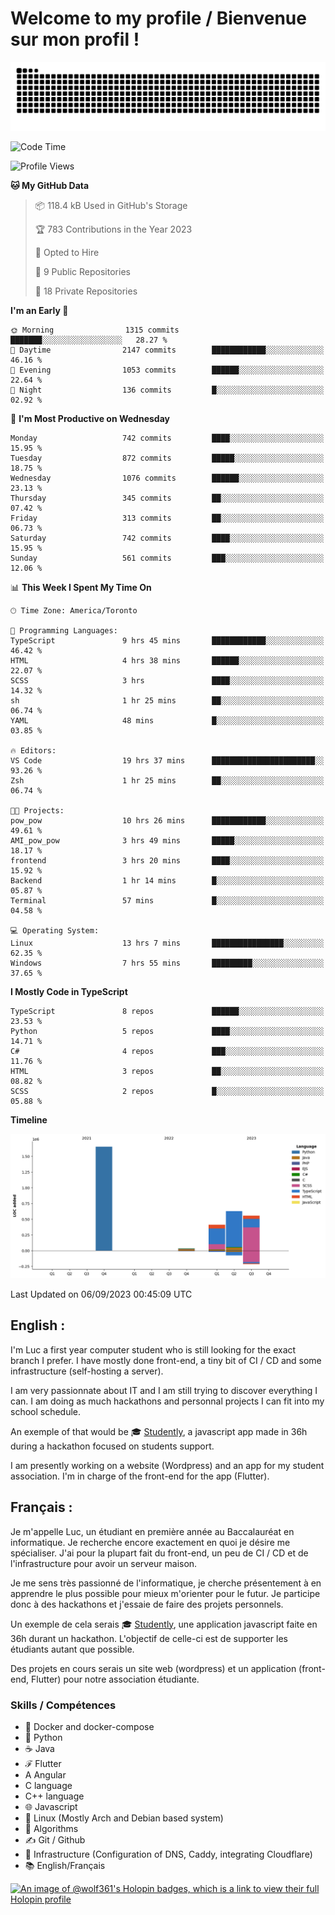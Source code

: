 # Welcome to my profile / Bienvenue sur mon profil !

![snake gif](https://github.com/wolf-361/wolf-361/blob/output/github-contribution-grid-snake.svg)

<!--START_SECTION:waka-->
![Code Time](http://img.shields.io/badge/Code%20Time-327%20hrs%2032%20mins-blue)

![Profile Views](http://img.shields.io/badge/Profile%20Views-0-blue)

**🐱 My GitHub Data** 

> 📦 118.4 kB Used in GitHub's Storage 
 > 
> 🏆 783 Contributions in the Year 2023
 > 
> 💼 Opted to Hire
 > 
> 📜 9 Public Repositories 
 > 
> 🔑 18 Private Repositories 
 > 
**I'm an Early 🐤** 

```text
🌞 Morning                1315 commits        ███████░░░░░░░░░░░░░░░░░░   28.27 % 
🌆 Daytime                2147 commits        ████████████░░░░░░░░░░░░░   46.16 % 
🌃 Evening                1053 commits        ██████░░░░░░░░░░░░░░░░░░░   22.64 % 
🌙 Night                  136 commits         █░░░░░░░░░░░░░░░░░░░░░░░░   02.92 % 
```
📅 **I'm Most Productive on Wednesday** 

```text
Monday                   742 commits         ████░░░░░░░░░░░░░░░░░░░░░   15.95 % 
Tuesday                  872 commits         █████░░░░░░░░░░░░░░░░░░░░   18.75 % 
Wednesday                1076 commits        ██████░░░░░░░░░░░░░░░░░░░   23.13 % 
Thursday                 345 commits         ██░░░░░░░░░░░░░░░░░░░░░░░   07.42 % 
Friday                   313 commits         ██░░░░░░░░░░░░░░░░░░░░░░░   06.73 % 
Saturday                 742 commits         ████░░░░░░░░░░░░░░░░░░░░░   15.95 % 
Sunday                   561 commits         ███░░░░░░░░░░░░░░░░░░░░░░   12.06 % 
```


📊 **This Week I Spent My Time On** 

```text
🕑︎ Time Zone: America/Toronto

💬 Programming Languages: 
TypeScript               9 hrs 45 mins       ████████████░░░░░░░░░░░░░   46.42 % 
HTML                     4 hrs 38 mins       ██████░░░░░░░░░░░░░░░░░░░   22.07 % 
SCSS                     3 hrs               ████░░░░░░░░░░░░░░░░░░░░░   14.32 % 
sh                       1 hr 25 mins        ██░░░░░░░░░░░░░░░░░░░░░░░   06.74 % 
YAML                     48 mins             █░░░░░░░░░░░░░░░░░░░░░░░░   03.85 % 

🔥 Editors: 
VS Code                  19 hrs 37 mins      ███████████████████████░░   93.26 % 
Zsh                      1 hr 25 mins        ██░░░░░░░░░░░░░░░░░░░░░░░   06.74 % 

🐱‍💻 Projects: 
pow_pow                  10 hrs 26 mins      ████████████░░░░░░░░░░░░░   49.61 % 
AMI_pow_pow              3 hrs 49 mins       █████░░░░░░░░░░░░░░░░░░░░   18.17 % 
frontend                 3 hrs 20 mins       ████░░░░░░░░░░░░░░░░░░░░░   15.92 % 
Backend                  1 hr 14 mins        █░░░░░░░░░░░░░░░░░░░░░░░░   05.87 % 
Terminal                 57 mins             █░░░░░░░░░░░░░░░░░░░░░░░░   04.58 % 

💻 Operating System: 
Linux                    13 hrs 7 mins       ████████████████░░░░░░░░░   62.35 % 
Windows                  7 hrs 55 mins       █████████░░░░░░░░░░░░░░░░   37.65 % 
```

**I Mostly Code in TypeScript** 

```text
TypeScript               8 repos             ██████░░░░░░░░░░░░░░░░░░░   23.53 % 
Python                   5 repos             ████░░░░░░░░░░░░░░░░░░░░░   14.71 % 
C#                       4 repos             ███░░░░░░░░░░░░░░░░░░░░░░   11.76 % 
HTML                     3 repos             ██░░░░░░░░░░░░░░░░░░░░░░░   08.82 % 
SCSS                     2 repos             █░░░░░░░░░░░░░░░░░░░░░░░░   05.88 % 
```



**Timeline**

![Lines of Code chart](https://raw.githubusercontent.com/wolf-361/wolf-361/main/assets/bar_graph.png)


 Last Updated on 06/09/2023 00:45:09 UTC
<!--END_SECTION:waka-->

## English : 

I'm Luc a first year computer student who is still looking for the exact branch I prefer. I have mostly done front-end, a tiny bit of CI / CD and some infrastructure (self-hosting a server).

I am very passionnate about IT and I am still trying to discover everything I can. I am doing as much hackathons and personnal projects I can fit into my school schedule.

An exemple of that would be 🎓 [Studently](https://github.com/wolf-361/Studently-CodeJam12), a javascript app made in 36h during a hackathon focused on students support.

I am presently working on a website (Wordpress) and an app for my student association. I'm in charge of the front-end for the app (Flutter).

## Français :

Je m'appelle Luc, un étudiant en première année au Baccalauréat en informatique. Je recherche encore exactement en quoi je désire me spécialiser. J'ai pour la plupart fait du front-end, un peu de CI / CD et de l'infrastructure pour avoir un serveur maison.

Je me sens très passionné de l'informatique, je cherche présentement à en apprendre le plus possible pour mieux m'orienter pour le futur. Je participe donc à des hackathons et j'essaie de faire des projets personnels.

Un exemple de cela serais 🎓 [Studently](https://github.com/wolf-361/Studently-CodeJam12), une application javascript faite en 36h durant un hackathon. L'objectif de celle-ci est de supporter les étudiants autant que possible.

Des projets en cours serais un site web (wordpress) et un application (front-end, Flutter) pour notre association étudiante.

###  Skills / Compétences

* 🐋 Docker and docker-compose
* 🐍 Python
* ☕ Java
* ℱ Flutter
* A Angular
* C language
* C++ language
* 🌐 Javascript
* 🐧 Linux (Mostly Arch and Debian based system)
* 🧩 Algorithms
* ✍️ Git / Github
* 📜 Infrastructure (Configuration of DNS, Caddy, integrating Cloudflare)
* 📚 English/Français

[![An image of @wolf361's Holopin badges, which is a link to view their full Holopin profile](https://holopin.me/wolf361)](https://holopin.io/@wolf361)



